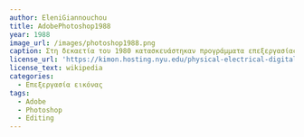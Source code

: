 ```yaml
---
author: EleniGiannouchou
title: AdobePhotoshop1988
year: 1988
image_url: /images/photoshop1988.png
caption: Στη δεκαετία του 1980 κατασκευάστηκαν προγράμματα επεξεργασίας φωτογραφιών για προσωπικούς υπολογιστές. Η πρώτη έκδοση του Adobe Photoshop κυκλοφόρησε το 1988. Από τότε, το λογισμικό έχει γίνει το βιομηχανικό πρότυπο όχι μόνο για την επεξεργασία γραφικών ράστερ, αλλά και για την ψηφιακή τέχνη γενικότερα. Ως αποτέλεσμα, το όνομα του λογισμικού έχει γίνει ένα γενικό εμπορικό σήμα, οδηγώντας στη χρήση του ως ρήμα (π.χ. "to photoshop μια εικόνα", "photoshopping" και "photoshop contest"), ενώ η Adobe αντιτίθεται σε μια τέτοια χρήση. Το Photoshop (Adobe n.d.) περιλαμβάνει πολλά είδη εργαλείων που μπορούν να χρησιμοποιηθούν για την επεξεργασία φωτογραφιών, όπως το εργαλείο στυλό, το εργαλείο σφραγίδας κλώνων, τα εργαλεία σχήματος, τα εργαλεία επιλογής και ούτω καθεξής.
license_url: 'https://kimon.hosting.nyu.edu/physical-electrical-digital/items/show/1517'
license_text: wikipedia
categories:
  - Επεξεργασία εικόνας
tags:
  - Adobe
  - Photoshop
  - Editing
---
```

